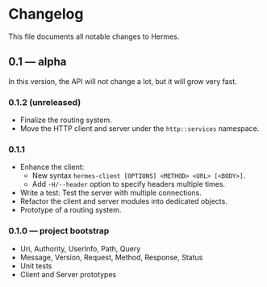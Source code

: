 # Changelog

This file documents all notable changes to Hermes.

## 0.1 — alpha

In this version, the API will not change a lot, but it will grow very fast.

### 0.1.2 (unreleased)

* Finalize the routing system.
* Move the HTTP client and server under the `http::services` namespace.

### 0.1.1

* Enhance the client:
  - New syntax `hermes-client [OPTIONS] <METHOD> <URL> [<BODY>]`.
  - Add `-H/--header` option to specify headers multiple times.
* Write a test: Test the server with multiple connections.
* Refactor the client and server modules into dedicated objects.
* Prototype of a routing system.


### 0.1.0 — project bootstrap

* Uri, Authority, UserInfo, Path, Query
* Message, Version, Request, Method, Response, Status
* Unit tests
* Client and Server prototypes
